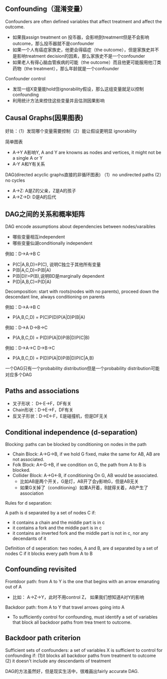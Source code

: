 ## Confounding（混淆变量）
Confounders are often defined variables that affect treatment and affect the outcome.
- 如果我assign treatment on 投币器，会影响到treatment但是不会影响outcome，那么投币器就不是confounder
- 如果一个人有癌症家族史，他更会得癌症（the outcome），但是家族史并不是影响treatment decision的因素，那么家族史不是一个confounder
- 如果老人有得心脑血管疾病的可能（the outcome）而且他更可能服用他汀类药物（the treatment），那么年龄就是一个confounder

Confounder control
- 发现一组X变量能hold住ignorability假设，那么这组变量就足以控制confounding
- 利用统计方法来控住这些变量并且估测因果影响

## Causal Graphs(因果图表)
好处：（1）发现哪个变量需要控制（2）能让假设更明显 ignorability

简单图表
- A->Y A影响Y, A and Y are knowns as nodes and vertices, it might not be a single A or Y
- A-Y A和Y有关系

DAG(directed acyclic graphs直接的非循环图表)
（1）no undirected paths (2）no cycles

- A->Z: A是Z的父亲，Z是A的孩子
- A->Z->D: D是A的后代

## DAG之间的关系和概率矩阵
DAG encode assumptions about dependencies between nodes/varaibles
- 哪些变量相互independent
- 哪些变量仙湖conditionally independent

例如：D->A->B C
- P(C|A,B,D)=P(C), 说明C独立于其他所有变量
- P(B|A,C,D)=P(B|A)
- P(B|D)!=P(B),说明BD是marginally dependent
- P(D|A,B,C)=P(D|A)

Decomposition: start with roots(nodes with no parents), proceed down the descendant line, always conditioning on parents

例如：D->A->B C
- P(A,B,C,D) = P(C)P(D)P(A|D)P(B|A)

例如：D->A D->B->C
- P(A,B,C,D) = P(D)P(A|D)P(B|D)P(C|B)

例如：D->A->C D->B->C
- P(A,B,C,D) = P(D)P(A|D)P(B|D)P(C|A,B)

一个DAG只有一个probability distribution但是一个probability distribution可能对应多个DAG

## Paths and associations
- 叉子形状： D<-E->F，DF有关
- Chain形状：D->E->F，DF有关 
- 反叉子形状：D->E<-F，E是碰撞机，但是DF无关

## Conditional independence (d-separation)
Blocking: paths can be blocked by conditioning on nodes in the path
- Chain Block: A->G->B, if we hold G fixed, make the same for AB, AB are not associated.
- Folk Block: A<-G->B, if we condition on G, the path from A to B is blocked.
- Collider Block: A->G<-B, if conditioning On G, AB would be associated.
  - 比如AB是两个开关，G是灯，AB开了会y影响G，但是AB无关
  - 如果G关掉了（conditioning）如果A开着，B就得关着，AB产生了association

Rules for d separation:

A path is d separated by a set of nodes C if:
- it contains a chain and the middle part is in c
- it contains a fork and the middle part is in c
- it contains an inverted fork and the middle part is not in c, nor any decendants of it

Definition of d seperation: two nodes, A and B, are d separated by a set of nodes C if it blocks every path from A to B

## Confounding revisited
Frontdoor path: from A to Y is the one that begins with an arrow emanating out of A
- 比如： A->Z->Y，此时不用control Z， 如果我们想知道A对Y的影响

Backdoor path: from A to Y that travel arrows going into A
- To sufficiently control for confounding, must identify a set of variables that block all backdoor paths from trea tment to outcome.

## Backdoor path criterion

Sufficient sets of confounders: a set of variables X is sufficient to control for confounding if: (1)it blocks all backdoor paths from treatment to outcome (2) it doesn't include any descendants of treatment

DAG的方法虽然好，但是现实生活中，很难画出fairly accurate DAG.

